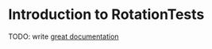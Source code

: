 # Introduction to RotationTests

TODO: write [great documentation](http://jacobian.org/writing/what-to-write/)
